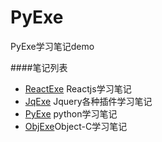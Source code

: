 # PyExe

PyExe学习笔记demo

####笔记列表

* [ReactExe](https://github.com/flyher/ReactExe) Reactjs学习笔记
* [JqExe](https://github.com/flyher/JqExe) Jquery各种插件学习笔记
* [PyExe](https://github.com/flyher/PyExe) python学习笔记
* [ObjExe](https://github.com/flyher/ObjExe)Object-C学习笔记
